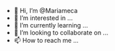 - 👋 Hi, I’m @Mariameca
- 👀 I’m interested in ...
- 🌱 I’m currently learning ...
- 💞️ I’m looking to collaborate on ...
- 📫 How to reach me ...

<!---
Mariameca/Mariameca is a ✨ special ✨ repository because its `README.md` (this file) appears on your GitHub profile.
You can click the Preview link to take a look at your changes.
--->
